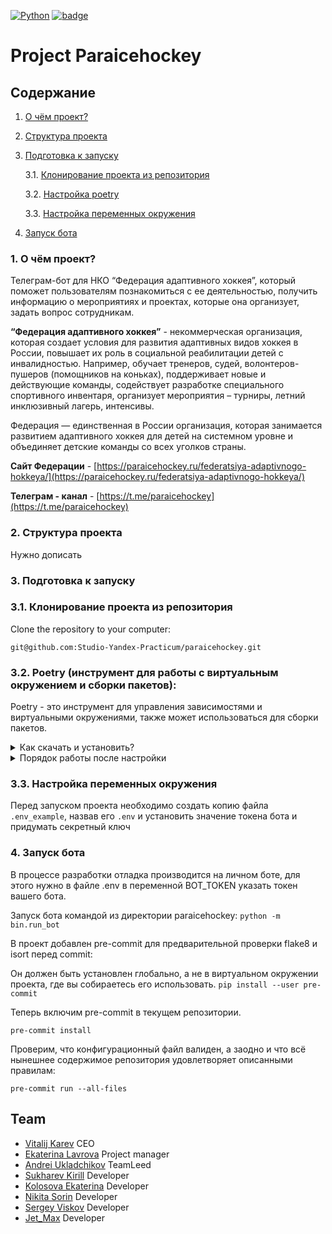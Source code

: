 [![Python](https://img.shields.io/badge/-Python-464646?style=flat&logo=Python&logoColor=56C0C0&color=008080)](https://www.python.org/) [![badge](https://img.shields.io/badge/-Python_telegram_bot-008080)](https://github.com/python-telegram-bot/python-telegram-bot/blob/680cca8262ab3e8dc00916ec523b9e015db5bc22/docs/source/telegram.ext.rst) 

# Project Paraicehockey  

## Содержание
1. [О чём проект?](#about)
2. [Структура проекта](#structure)
3. [Подготовка к запуску](#start)

    3.1. [Клонирование проекта из репозитория](#clone)

    3.2. [Настройка poetry](#poetry)
    
    3.3. [Настройка переменных окружения](#env)

4. [Запуск бота](#run-bot)

### 1. О чём проект? <a id="about"></a>

Телеграм-бот для НКО “Федерация адаптивного хоккея”, который поможет пользователям познакомиться с ее деятельностью, получить информацию о мероприятиях и проектах, которые она организует, задать вопрос сотрудникам.

**“Федерация адаптивного хоккея”** - некоммерческая организация, которая создает условия для развития адаптивных видов хоккея в России, повышает их роль в социальной реабилитации детей с инвалидностью. Например, обучает тренеров, судей, волонтеров-пушеров (помощников на коньках), поддерживает новые и действующие команды, содействует разработке специального спортивного инвентаря, организует мероприятия – турниры, летний инклюзивный лагерь, интенсивы. 

Федерация — единственная в России организация, которая занимается развитием адаптивного хоккея для детей на системном уровне и объединяет детские команды со всех уголков страны.

**Сайт Федерации** - [https://paraicehockey.ru/federatsiya-adaptivnogo-hokkeya/](https://paraicehockey.ru/federatsiya-adaptivnogo-hokkeya/)


**Телеграм - канал** - [https://t.me/paraicehockey](https://t.me/paraicehockey)

### 2. Структура проекта <a id="structure"></a>

Нужно дописать


### 3. Подготовка к запуску <a id="start"></a>

### 3.1. Клонирование проекта из репозитория<a id="clone"></a>

Clone the repository to your computer:

```
git@github.com:Studio-Yandex-Practicum/paraicehockey.git
```

### 3.2. Poetry (инструмент для работы с виртуальным окружением и сборки пакетов)<a id="poetry"></a>:

Poetry - это инструмент для управления зависимостями и виртуальными окружениями, также может использоваться для сборки пакетов.

<details>
 <summary>
 Как скачать и установить?
 </summary>

### Установка:

Установите poetry следуя [инструкции с официального сайта](https://python-poetry.org/docs/#installation).
<details>
 <summary>
 Команды для установки:
 </summary>
Для UNIX-систем и Bash on Windows вводим в консоль следующую команду:

> *curl -sSL https://install.python-poetry.org | python -*
Для WINDOWS PowerShell:

> *(Invoke-WebRequest -Uri https://install.python-poetry.org -UseBasicParsing).Content | python -*
</details>
<br>
После установки перезапустите оболочку и введите команду
> poetry --version
Если установка прошла успешно, вы получите ответ в формате

> Poetry (version 1.2.0)
Для дальнейшей работы введите команду:

> poetry config virtualenvs.in-project true
Выполнение данной команды необходимо для создания виртуального окружения в
папке проекта.

После предыдущей команды создадим виртуальное окружение нашего проекта с
помощью команды:

> poetry install
Результатом выполнения команды станет создание в корне проекта папки .venv.
Зависимости для создания окружения берутся из файлов poetry.lock (приоритетнее)
и pyproject.toml

Для добавления новой зависимости в окружение необходимо выполнить команду

> poetry add <package_name>
_Пример использования:_

> poetry add requests
Также poetry позволяет разделять зависимости необходимые для разработки, от
основных.
Для добавления зависимости необходимой для разработки и тестирования необходимо
добавить флаг ***--dev***

> poetry add <package_name> --dev
_Пример использования:_

> poetry add flake8 --dev
</details>

<details>
 <summary>
 Порядок работы после настройки
 </summary>

<br>

Чтобы активировать виртуальное окружение, введите команду:

> poetry shell
Существует возможность запуска скриптов и команд с помощью команды без
активации окружения:

> poetry run <script_name>.py
_Примеры:_

> poetry run python <script_name>.py
>
> poetry run pytest
>
> poetry run black
Порядок работы в оболочке не меняется. Пример команды для Win:

> python bin\main.py
Доступен стандартный метод работы с активацией окружения в терминале с помощью команд:

Для WINDOWS:

> source .venv/Scripts/activate
Для UNIX:

> source .venv/bin/activate
</details>


### 3.3. Настройка переменных окружения <a id="env"></a>

Перед запуском проекта необходимо создать копию файла
```.env_example```, назвав его ```.env``` и установить значение токена бота и придумать секретный ключ

### 4. Запуск бота <a id="run-bot"></a>

В процессе разработки отладка производится на личном боте, для этого нужно в файле .env в переменной BOT_TOKEN указать токен вашего бота.

Запуск бота командой из директории paraicehockey: 
```python -m bin.run_bot ```

В проект добавлен pre-commit для предварительной проверки flake8 и isort перед commit:

Он должен быть установлен глобально, а не в виртуальном окружении проекта, где вы собираетесь его использовать.
```pip install --user pre-commit```

Теперь включим pre-commit в текущем репозитории.

```pre-commit install```

Проверим, что конфигурационный файл валиден, а заодно и что всё нынешнее содержимое репозитория удовлетворяет описанными правилам:

```pre-commit run --all-files```


## Team

- [Vitalij Karev]() CEO
- [Ekaterina Lavrova]() Project manager
- [Andrei Ukladchikov](https://github.com/AndreiUkladchikov) TeamLeed
- [Sukharev Kirill](https://github.com/Soliton80) Developer
- [Kolosova Ekaterina](https://github.com/Ekaterina-Kolosova) Developer
- [Nikita Sorin](https://github.com/nikita141150) Developer
- [Sergey Viskov](https://github.com/SergeyViskov) Developer
- [Jet_Max](https://github.com/MaxUMEO) Developer